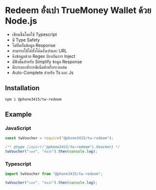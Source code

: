 # Redeem อั่งเปา TrueMoney Wallet ด้วย Node.js

 - เขียนขึ้นโดยใช้ Typescript
 - มี Type Safety
 - ไม่ปิดกั้นข้อมูล Response
 - สามารถใช้ได้ทั้งโค๊ดอั่งเปาและ URL
 - ดึงข้อมูลด้วย Regex ป้องกันการ Inject
 - มีฟังชั่นสำหรับ Simplify ข้อมูล Response
 - มีการลองซ้ำกรณีเน็ตช้าหรือระบบล่ม
 - Auto-Complete สำหรับ Ts และ Js

## Installation
```sh
npm i @phone3415/tw-redeem
```

## Example

### JavaScript
```js
const twVoucher = require("@phone3415/tw-redeem");

/** @type {import("@phone3415/tw-redeem").Voucher} */
twVoucher("เบอร์", "อั่งเปา").then(console.log);
```

### Typescript
```ts
import twVoucher from "@phone3415/tw-redeem";

twVoucher("เบอร์", "อั่งเปา").then(console.log);
```
